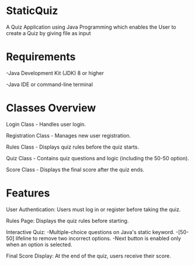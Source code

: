 # StaticQuiz
A Quiz Application using Java Programming which enables the User to create a Quiz by giving file as input 
# Requirements
-Java Development Kit (JDK) 8 or higher

-Java IDE or command-line terminal
# Classes Overview
Login Class - Handles user login.

Registration Class - Manages new user registration.

Rules Class - Displays quiz rules before the quiz starts.

Quiz Class - Contains quiz questions and logic (including the 50-50 option).

Score Class - Displays the final score after the quiz ends.
# Features
User Authentication: Users must log in or register before taking the quiz.

Rules Page: Displays the quiz rules before starting.

Interactive Quiz:
    -Multiple-choice questions on Java's static keyword.
    -[50-50] lifeline to remove two incorrect options.
    -Next button is enabled only when an option is selected.

    
Final Score Display: At the end of the quiz, users receive their score.
